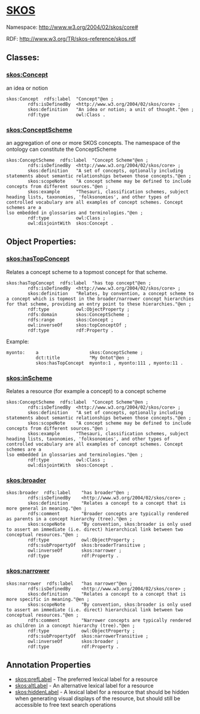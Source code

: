 

# [SKOS](https://www.w3.org/TR/2009/NOTE-skos-primer-20090818/)
Namespace: http://www.w3.org/2004/02/skos/core#

RDF: http://www.w3.org/TR/skos-reference/skos.rdf

## Classes:

### [skos:Concept](https://www.w3.org/TR/skos-reference/#Concept)
an idea or notion 
```ttl
skos:Concept  rdfs:label  "Concept"@en ;
        rdfs:isDefinedBy  <http://www.w3.org/2004/02/skos/core> ;
        skos:definition   "An idea or notion; a unit of thought."@en ;
        rdf:type          owl:Class .
```

### [skos:ConceptScheme](https://www.w3.org/TR/skos-reference/#ConceptScheme)
an aggregation of one or more SKOS concepts. The namespace of the ontology can constitute the ConceptScheme

```ttl
skos:ConceptScheme  rdfs:label  "Concept Scheme"@en ;
        rdfs:isDefinedBy  <http://www.w3.org/2004/02/skos/core> ;
        skos:definition   "A set of concepts, optionally including statements about semantic relationships between those concepts."@en ;
        skos:scopeNote    "A concept scheme may be defined to include concepts from different sources."@en ;
        skos:example      "Thesauri, classification schemes, subject heading lists, taxonomies, 'folksonomies', and other types of controlled vocabulary are all examples of concept schemes. Concept schemes are a
lso embedded in glossaries and terminologies."@en ;
        rdf:type          owl:Class ;
        owl:disjointWith  skos:Concept .
```

## Object Properties:

### [skos:hasTopConcept](https://www.w3.org/TR/skos-reference/#hasTopConcept)
Relates a concept scheme to a topmost concept for that scheme.

```ttl
skos:hasTopConcept  rdfs:label  "has top concept"@en ;
        rdfs:isDefinedBy  <http://www.w3.org/2004/02/skos/core> ;
        skos:definition   "Relates, by convention, a concept scheme to a concept which is topmost in the broader/narrower concept hierarchies for that scheme, providing an entry point to these hierarchies."@en ;
        rdf:type          owl:ObjectProperty ;
        rdfs:domain       skos:ConceptScheme ;
        rdfs:range        skos:Concept ;
        owl:inverseOf     skos:topConceptOf ;
        rdf:type          rdf:Property .
``` 

Example:
```ttl
myonto:    a                   skos:ConceptScheme ;
           dct:title           "My Ontot"@en ;
           skos:hasTopConcept  myonto:1 , myonto:111 , myonto:11 .        
```  

### [skos:inScheme](https://www.w3.org/TR/skos-reference/#inScheme)

Relates a resource (for example a concept) to a concept scheme

```ttl
skos:ConceptScheme  rdfs:label  "Concept Scheme"@en ;
        rdfs:isDefinedBy  <http://www.w3.org/2004/02/skos/core> ;
        skos:definition   "A set of concepts, optionally including statements about semantic relationships between those concepts."@en ;
        skos:scopeNote    "A concept scheme may be defined to include concepts from different sources."@en ;
        skos:example      "Thesauri, classification schemes, subject heading lists, taxonomies, 'folksonomies', and other types of controlled vocabulary are all examples of concept schemes. Concept schemes are a
lso embedded in glossaries and terminologies."@en ;
        rdf:type          owl:Class ;
        owl:disjointWith  skos:Concept .
```

### [skos:broader](https://www.w3.org/TR/skos-reference/#broader)

```ttl
skos:broader  rdfs:label    "has broader"@en ;
        rdfs:isDefinedBy    <http://www.w3.org/2004/02/skos/core> ;
        skos:definition     "Relates a concept to a concept that is more general in meaning."@en ;
        rdfs:comment        "Broader concepts are typically rendered as parents in a concept hierarchy (tree)."@en ;
        skos:scopeNote      "By convention, skos:broader is only used to assert an immediate (i.e. direct) hierarchical link between two conceptual resources."@en ;
        rdf:type            owl:ObjectProperty ;
        rdfs:subPropertyOf  skos:broaderTransitive ;
        owl:inverseOf       skos:narrower ;
        rdf:type            rdf:Property .
``` 


### [skos:narrower](https://www.w3.org/TR/skos-reference/#narrower)

```ttl
skos:narrower  rdfs:label   "has narrower"@en ;
        rdfs:isDefinedBy    <http://www.w3.org/2004/02/skos/core> ;
        skos:definition     "Relates a concept to a concept that is more specific in meaning."@en ;
        skos:scopeNote      "By convention, skos:broader is only used to assert an immediate (i.e. direct) hierarchical link between two conceptual resources."@en ;
        rdfs:comment        "Narrower concepts are typically rendered as children in a concept hierarchy (tree)."@en ;
        rdf:type            owl:ObjectProperty ;
        rdfs:subPropertyOf  skos:narrowerTransitive ;
        owl:inverseOf       skos:broader ;
        rdf:type            rdf:Property .
```


## Annotation Properties
* [skos:prefLabel](https://www.w3.org/TR/skos-reference/#prefLabel) - The preferred lexical label for a resource
* [skos:altLabel](https://www.w3.org/TR/skos-reference/#altLabel) - An alternative lexical label for a resource
* [skos:hiddenLabel](https://www.w3.org/TR/skos-reference/#hiddenLabel) - A lexical label for a resource that should be hidden when generating visual displays of the resource, but should still be accessible to free text search operations


